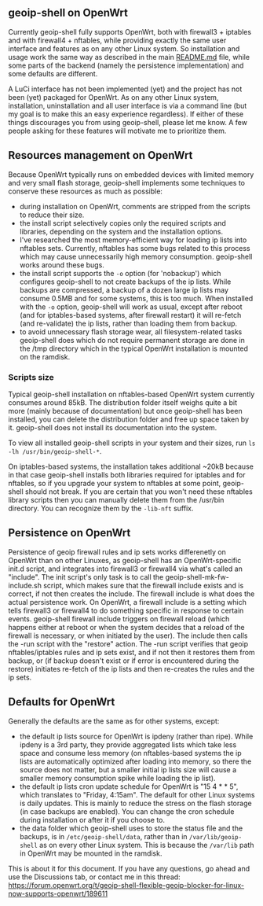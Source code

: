 ## geoip-shell on OpenWrt

Currently geoip-shell fully supports OpenWrt, both with firewall3 + iptables and with firewall4 + nftables, while providing exactly the same user interface and features as on any other Linux system. So installation and usage work the same way as described in the main [README.md](/README.md) file, while some parts of the backend (namely the persistence implementation) and some defaults are different.

A LuCi interface has not been implemented (yet) and the project has not been (yet) packaged for OpenWrt. As on any other Linux system, installation, uninstallation and all user interface is via a command line (but my goal is to make this an easy experience regardless). If either of these things discourages you from using geoip-shell, please let me know. A few people asking for these features will motivate me to prioritize them.

## Resources management on OpenWrt
Because OpenWrt typically runs on embedded devices with limited memory and very small flash storage, geoip-shell implements some techniques to conserve these resources as much as possible:
- during installation on OpenWrt, comments are stripped from the scripts to reduce their size.
- the install script selectively copies only the required scripts and libraries, depending on the system and the installation options.
- I've researched the most memory-efficient way for loading ip lists into nftables sets. Currently, nftables has some bugs related to this process which may cause unnecessarily high memory consumption. geoip-shell works around these bugs.
- the install script supports the `-o` option (for 'nobackup') which configures geoip-shell to not create backups of the ip lists. While backups are compressed, a backup of a dozen large ip lists may consume 0.5MB and for some systems, this is too much. When installed with the `-o` option, geoip-shell will work as usual, except after reboot (and for iptables-based systems, after firewall restart) it will re-fetch (and re-validate) the ip lists, rather than loading them from backup.
- to avoid unnecessary flash storage wear, all filesystem-related tasks geoip-shell does which do not require permanent storage are done in the /tmp directory which in the typical OpenWrt installation is mounted on the ramdisk.

### Scripts size
Typical geoip-shell installation on nftables-based OpenWrt system currently consumes around 85kB. The distribution folder itself weighs quite a bit more (mainly because of documentation) but once geoip-shell has been installed, you can delete the distribution folder and free up space taken by it. geoip-shell does not install its documentation into the system.

To view all installed geoip-shell scripts in your system and their sizes, run `ls -lh /usr/bin/geoip-shell-*`.

On iptables-based systems, the installation takes additional ~20kB because in that case geoip-shell installs both libraries required for iptables and for nftables, so if you upgrade your system to nftables at some point, geoip-shell should not break. If you are certain that you won't need these nftables library scripts then you can manually delete them from the /usr/bin directory. You can recognize them by the `-lib-nft` suffix.

## Persistence on OpenWrt
Persistence of geoip firewall rules and ip sets works differenetly on OpenWrt than on other Linuxes, as geoip-shell has an OpenWrt-specific init.d script, and integrates into firewall3 or firewall4 via what's called an "include". The init script's only task is to call the geoip-shell-mk-fw-include.sh script, which makes sure that the firewall include exists and is correct, if not then creates the include. The firewall include is what does the actual persistence work. On OpenWrt, a firewall include is a setting which tells firewall3 or firewall4 to do something specific in response to certain events. geoip-shell firewall include triggers on firewall reload (which happens either at reboot or when the system decides that a reload of the firewall is necessary, or when initiated by the user). The include then calls the -run script with the "restore" action. The -run script verifies that geoip nftables/iptables rules and ip sets exist, and if not then it restores them from backup, or (if backup doesn't exist or if error is encountered during the restore) initiates re-fetch of the ip lists and then re-creates the rules and the ip sets.

## Defaults for OpenWrt
Generally the defaults are the same as for other systems, except:
- the default ip lists source for OpenWrt is ipdeny (rather than ripe). While ipdeny is a 3rd party, they provide aggregated lists which take less space and consume less memory (on nftables-based systems the ip lists are automatically optimized after loading into memory, so there the source does not matter, but a smaller initial ip lists size will cause a smaller memory consumption spike while loading the ip list).
- the default ip lists cron update schedule for OpenWrt is "15 4 * * 5", which translates to "Friday, 4:15am". The default for other Linux systems is daily updates. This is mainly to reduce the stress on the flash storage (in case backups are enabled). You can change the cron schedule during installation or after it if you choose to.
- the data folder which geoip-shell uses to store the status file and the backups, is in `/etc/geoip-shell/data`, rather than in `/var/lib/geoip-shell` as on every other Linux system. This is because the `/var/lib` path in OpenWrt may be mounted in the ramdisk.

This is about it for this document. If you have any questions, go ahead and use the Discussions tab, or contact me in this thread:
https://forum.openwrt.org/t/geoip-shell-flexible-geoip-blocker-for-linux-now-supports-openwrt/189611
